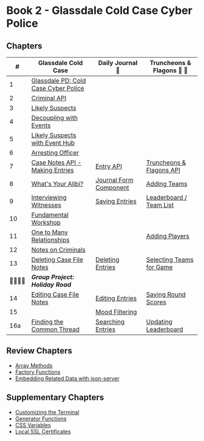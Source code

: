 # Book 2 - Glassdale Cold Case Cyber Police

## Chapters

| #  | Glassdale Cold Case | Daily Journal 📔 | Truncheons &amp; Flagons 🏏 🍺 |
|--|--|--|--|
| 1 | [Glassdale PD: Cold Case Cyber Police](./chapters/GLASSDALE_PD_INTRO.md) |  |  |
| 2 | [Criminal API](./chapters/GLASSDALE_CRIMINAL_API.md) |  |  |
| 3 | [Likely Suspects](./chapters/GLASSDALE_CRIMINAL_HISTORY.md) |  |  |
| 4 | [Decoupling with Events](./chapters/GLASSDALE_DECOUPLING.md) |  |  |
| 5 | [Likely Suspects with Event Hub](./chapters/GLASSDALE_EVENT_HUB.md) |  |  |
| 6 | [Arresting Officer](./chapters/GLASSDALE_ARRESTING_OFFICERS.md) |  |  |
| 7 | [Case Notes API - Making Entries](./chapters/GLASSDALE_NOTES_API.md) | [Entry API](./chapters/DAILY_JOURNAL_FETCHING.md) | [Truncheons &amp; Flagons API](./chapters/TF_API.md) |
| 8 | [What's Your Alibi?](./chapters/GLASSDALE_ALIBI.md) | [Journal Form Component](./chapters/DAILY_JOURNAL_FORM_COMPONENT.md) | [Adding Teams](./chapters/TF_FORMS.md) |
| 9 | [Interviewing Witnesses](./chapters/GLASSDALE_WITNESSES.md) | [Saving Entries](./chapters/DAILY_JOURNAL_SAVING_ENTRIES.md) | [Leaderboard / Team List](./chapters/TF_LEADERBOARD_TEAMS.md) |
| 10 | [Fundamental Workshop](./chapters/EVENTS_WORKSHOP.md) |  |  |
| 11 | [One to Many Relationships](./chapters/ONE_MANY.md) |  | [Adding Players](./chapters/TF_PLAYER_FORM.md) |
| 12 | [Notes on Criminals](./chapters/GLASSDALE_CRIMINAL_NOTES.md) |  |  |
| 13 | [Deleting Case File Notes](./chapters/GLASSDALE_DELETE_NOTES.md) | [Deleting Entries](./chapters/DAILY_JOURNAL_DELETING_ENTRIES.md) | [Selecting Teams for Game](./chapters/TF_CHOOSE_TEAMS.md) |
| 👨‍👨‍👦‍👦 | **_Group Project: Holiday Road_** |  |  |
| 14 | [Editing Case File Notes](./chapters/GLASSDALE_EDIT_NOTES.md) | [Editing Entries](./chapters/DAILY_JOURNAL_EDITING_ENTRIES.md) | [Saving Round Scores](./chapters/TF_ROUND_FORM.md) |
| 15 |  | [Mood Filtering](./chapters/DAILY_JOURNAL_FILTERING_MOOD.md) |  |
| 16a | [Finding the Common Thread](./chapters/GLASSDALE_MULTIPLE_PARAMS.md) | [Searching Entries](./chapters/DAILY_JOURNAL_SEARCHING.md) | [Updating Leaderboard](./chapters/TF_GAME_SCORES.md) |

## Review Chapters

* [Array Methods](./chapters/JS_ARRAY_METHODS.md)
* [Factory Functions](./chapters/JS_FACTORY_FUNCTION.md)
* [Embedding Related Data with json-server](./chapters/JS_JSON_SERVER_RELATIONSHIPS.md)

## Supplementary Chapters

* [Customizing the Terminal](./chapters/CLI_PERSONALIZATION.md)
* [Generator Functions](./chapters/JS_GENERATOR_FUNCTION.md)
* [CSS Variables](./chapters/CSS_VARIABLES.md)
* [Local SSL Certificates](./chapters/LOCAL_CERTS.md)
